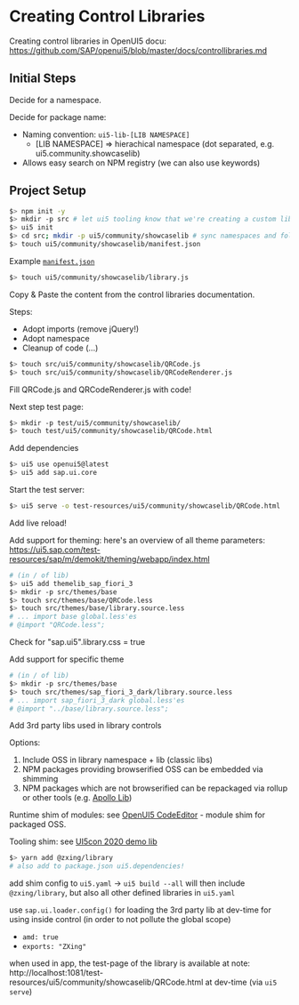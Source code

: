 # Creating Control Libraries

Creating control libraries in OpenUI5 docu: https://github.com/SAP/openui5/blob/master/docs/controllibraries.md

## Initial Steps

Decide for a namespace.

Decide for package name:
* Naming convention: `ui5-lib-[LIB NAMESPACE]`
  * [LIB NAMESPACE] => hierachical namespace (dot separated, e.g. ui5.community.showcaselib)
* Allows easy search on NPM registry (we can also use keywords)

## Project Setup

```bash
$> npm init -y
$> mkdir -p src # let ui5 tooling know that we're creating a custom lib
$> ui5 init
$> cd src; mkdir -p ui5/community/showcaselib # sync namespaces and folder structure
$> touch ui5/community/showcaselib/manifest.json
```

Example [`manifest.json`](https://sapui5.hana.ondemand.com/resources/sap/ui/table/manifest.json)

```bash
$> touch ui5/community/showcaselib/library.js
```

Copy & Paste the content from the control libraries documentation.

Steps:
 * Adopt imports (remove jQuery!)
 * Adopt namespace 
 * Cleanup of code (...)


```bash
$> touch src/ui5/community/showcaselib/QRCode.js
$> touch src/ui5/community/showcaselib/QRCodeRenderer.js
```

Fill QRCode.js and QRCodeRenderer.js with code!

Next step test page:

```bash
$> mkdir -p test/ui5/community/showcaselib/
$> touch test/ui5/community/showcaselib/QRCode.html
```

Add dependencies

```bash
$> ui5 use openui5@latest
$> ui5 add sap.ui.core
```

Start the test server:

```bash
$> ui5 serve -o test-resources/ui5/community/showcaselib/QRCode.html
```

Add live reload!

Add support for theming:
here's an overview of all theme parameters:
https://ui5.sap.com/test-resources/sap/m/demokit/theming/webapp/index.html

```bash
# (in / of lib)
$> ui5 add themelib_sap_fiori_3
$> mkdir -p src/themes/base
$> touch src/themes/base/QRCode.less
$> touch src/themes/base/library.source.less
# ... import base global.less'es
# @import "QRCode.less";
```

Check for "sap.ui5".library.css = true

Add support for specific theme

```bash
# (in / of lib)
$> mkdir -p src/themes/base
$> touch src/themes/sap_fiori_3_dark/library.source.less
# ... import sap_fiori_3_dark global.less'es
# @import "../base/library.source.less";
```

Add 3rd party libs used in library controls

Options:

1. Include OSS in library namespace + lib (classic libs)
1. NPM packages providing browserified OSS can be embedded via shimming
1. NPM packages which are not browserified can be repackaged via rollup or other tools (e.g. [Apollo Lib](https://github.com/petermuessig/ui5-sample-apollo/tree/master/packages/ui5-apollo-lib))

Runtime shim of modules: see [OpenUI5 CodeEditor](https://github.com/SAP/openui5/blob/master/src/sap.ui.codeeditor/src/sap/ui/codeeditor/CodeEditor.js#L5-L23) - module shim for packaged OSS.

Tooling shim: see [UI5con 2020 demo lib](https://github.com/matz3/ui5con20-ui5-tooling/blob/master/demo-project/packages/library/ui5.yaml#L13-L28)

```bash
$> yarn add @zxing/library
# also add to package.json ui5.dependencies!
```

add shim config to `ui5.yaml`
-> `ui5 build --all` will then include `@zxing/library`, but also all other defined libraries in `ui5.yaml` 

use `sap.ui.loader.config()` for loading the 3rd party lib at dev-time for using inside control
(in order to not pollute the global scope)

* `amd: true`
* `exports: "ZXing"`

when used in app, the test-page of the library is available at
note: http://localhost:1081/test-resources/ui5/community/showcaselib/QRCode.html
at dev-time (via `ui5 serve`)

